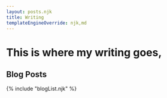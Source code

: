 ```yaml
---
layout: posts.njk
title: Writing
templateEngineOverride: njk,md
---
```

# This is where my writing goes,

## Blog Posts
{% include "blogList.njk" %}
